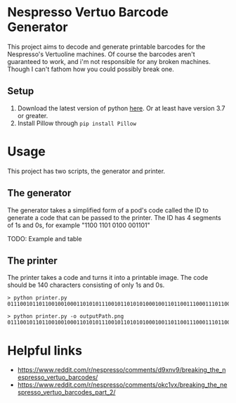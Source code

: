 # Nespresso Vertuo Barcode Generator
This project aims to decode and generate printable barcodes for the Nespresso's Vertuoline machines. Of course the barcodes aren't guaranteed to work, and i'm not responsible for any broken machines. Though I can't fathom how you could possibly break one.

## Setup
1. Download the latest version of python [here](https://www.python.org/downloads/). Or at least have version 3.7 or greater.
2. Install Pillow through `pip install Pillow`

# Usage
This project has two scripts, the generator and printer.

## The generator
The generator takes a simplified form of a pod's code called the ID to generate a code that can be passed to the printer. The ID has 4 segments of 1s and 0s, for example "1100 1101 0100 001101"

TODO: Example and table

## The printer
The printer takes a code and turns it into a printable image. The code should be 140 characters consisting of only 1s and 0s.

```console
> python printer.py 01110010110110010010001101010111001011010101000100110110011100011101100100010011010101110001110101010001001101010111000111010101001000110110

> python printer.py -o outputPath.png 01110010110110010010001101010111001011010101000100110110011100011101100100010011010101110001110101010001001101010111000111010101001000110110
```


# Helpful links
* https://www.reddit.com/r/nespresso/comments/d9xnv9/breaking_the_nespresso_vertuo_barcodes/
* https://www.reddit.com/r/nespresso/comments/okc1vx/breaking_the_nespresso_vertuo_barcodes_part_2/